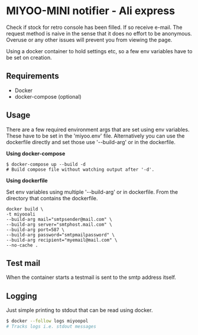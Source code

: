 # MIYOO-MINI notifier - Ali express

Check if stock for retro console has been filled.
If so receive e-mail. The request method is naive in the sense that it
does no effort to be anonymous. Overuse or any other issues will prevent you from viewing the page.

Using a docker container to hold settings etc, so a few env variables have to be set on creation.

## Requirements

- Docker
- docker-compose (optional)

## Usage

There are a few required environment args that are set using env variables.
These have to be set in the 'miyoo.env' file. Alternatively you can
use the dockerfile directly and set those use '--build-arg' or in the dockerfile.

**Using docker-compose**

```shell
$ docker-compose up --build -d
# Build compose file without watching output after '-d'.
```

**Using dockerfile**

Set env variables using multiple '--build-arg' or in dockerfile.
From the directory that contains the dockerfile.

```docker
docker build \
-t miyooali
--build-arg mail="smtpsender@mail.com" \
--build-arg server="smtphost.mail.com" \
--build-arg port=587 \
--build-arg password="smtpmailpassword" \
--build-arg recipient="myemail@mail.com" \
--no-cache .
```

## Test mail

When the container starts a testmail is sent to the smtp address itself.

## Logging

Just simple printing to stdout that can be read using docker.

```sh
$ docker --follow logs miyoopol
# Tracks logs i.e. stdout messages
```
